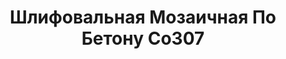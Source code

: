 ---
id: '46'
title: Шлифовальная Мозаичная По Бетону Со307
description: Залог 5000 рублей
price: '1300'
order: 46
default_thumbnail_image: images/IMG_20210204_153901.jpg
default_original_image: images/IMG_20210204_153901_sm.jpg
category: content/category/04shlif.md
featured: true
layout: product
---